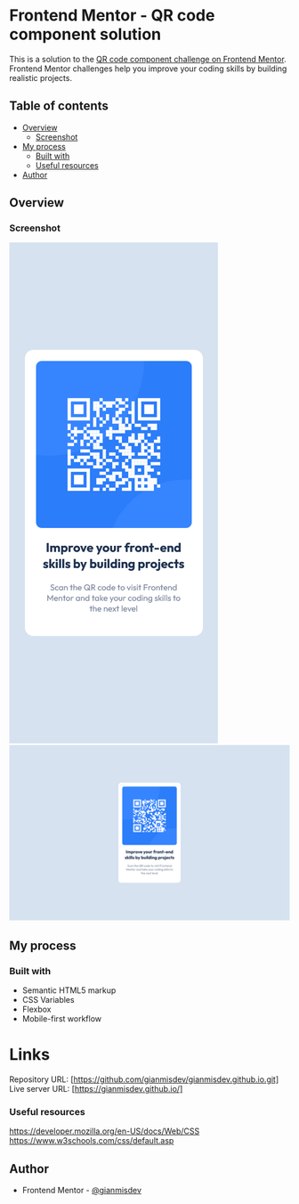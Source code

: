 # Frontend Mentor - QR code component solution

This is a solution to the [QR code component challenge on Frontend Mentor](https://www.frontendmentor.io/challenges/qr-code-component-iux_sIO_H). Frontend Mentor challenges help you improve your coding skills by building realistic projects. 

## Table of contents

- [Overview](#overview)
  - [Screenshot](#screenshot)
- [My process](#my-process)
  - [Built with](#built-with)
  - [Useful resources](#useful-resources)
- [Author](#author)

## Overview

### Screenshot

![](./images/screenshot_mobil_design.png)
![](./images/screenshot_desktop_design.png)

## My process

### Built with

- Semantic HTML5 markup
- CSS Variables
- Flexbox
- Mobile-first workflow

# Links

Repository URL: [https://github.com/gianmisdev/gianmisdev.github.io.git]
Live server URL: [https://gianmisdev.github.io/]

### Useful resources

https://developer.mozilla.org/en-US/docs/Web/CSS
https://www.w3schools.com/css/default.asp


## Author

- Frontend Mentor - [@gianmisdev](https://www.frontendmentor.io/profile/gianmisdev)


